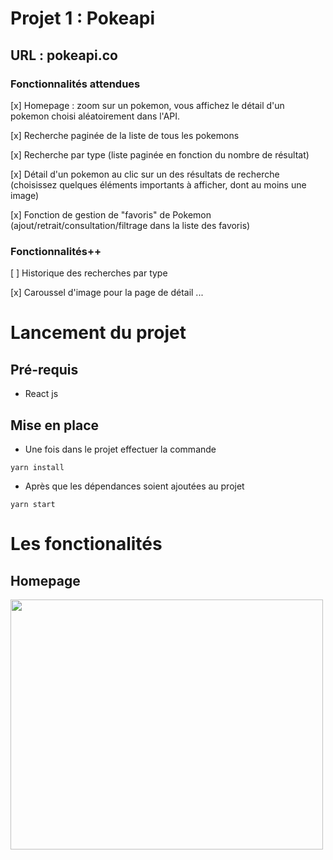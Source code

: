 # Projet 1 : Pokeapi
## URL : pokeapi.co

### Fonctionnalités attendues

[x] Homepage : zoom sur un pokemon, vous affichez le détail d'un pokemon choisi aléatoirement dans l'API.

[x] Recherche paginée de la liste de tous les pokemons

[x] Recherche par type (liste paginée en fonction du nombre de résultat)

[x] Détail d'un pokemon au clic sur un des résultats de recherche (choisissez quelques éléments importants à afficher, dont au moins une image)

[x] Fonction de gestion de "favoris" de Pokemon (ajout/retrait/consultation/filtrage dans la liste des favoris)


### Fonctionnalités++

[ ] Historique des recherches par type

[x] Caroussel d'image pour la page de détail
...

# Lancement du projet
## Pré-requis
- React js

## Mise en place

- Une fois dans le projet effectuer la commande 
```
yarn install
```
- Après que les dépendances soient ajoutées au projet
````
yarn start
````

# Les fonctionalités

## Homepage
<img src="src/assets/homePage.png" width="500" height="400">
